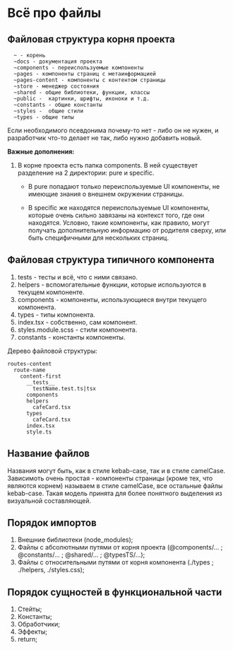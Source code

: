 # Всё про файлы

## Файловая структура корня проекта

```
  ~ - корень
  ~docs - документация проекта
  ~components - переиспользуемые компоненты
  ~pages - компоненты страниц с метаинформацией
  ~pages-content - компоненты с контентом страницы
  ~store - менеджер состояния
  ~shared - общие библиотеки, функции, классы
  ~public -  картинки, шрифты, иконоки и т.д.
  ~constants - общие константы
  ~styles -  общие стили
  ~types - общие типы
```

Если необходимого псевдонима почему-то нет - либо он не нужен, и разработчик что-то делает не так, либо нужно добавить новый.

**Важные дополнения:**

1. В корне проекта есть папка components. В ней существует разделение на 2 директории: pure и specific.

   - В pure попадают только переиспользуемые UI компоненты, не имеющие знания о внешнем окружении страницы.

   - В specific же находятся переиспользуемые UI компоненты, которые очень сильно завязаны на контекст того, где они находятся. Условно, такие компоненты, как правило, могут получать дополнительную информацию от родителя сверху, или быть специфичными для нескольких страниц.

## Файловая структура типичного компонента

1. tests - тесты и всё, что с ними связано.
2. helpers - вспомогательные функции, которые используются в текущем компоненте.
3. components - компоненты, использующиеся внутри текущего компонента.
4. types - типы компонента.
5. index.tsx - собственно, сам компонент.
6. styles.module.scss - стили компонента.
7. constants - константы компоненты.

Дерево файловой структуры:

```
routes-content
  route-name
    content-first
      __tests__
        testName.test.ts|tsx
      components
      helpers
        cafeCard.tsx
      types
        cafeCard.tsx
      index.tsx
      style.ts
```

## Название файлов

Названия могут быть, как в стиле kebab-case, так и в стиле camelCase. Зависимоть очень простая - компоненты страницы (кроме тех, что являются корнем) называем в стиле camelCase, все остальные файлы kebab-case. Такая модель принята для более понятного выделения из визуальной составляющей.

## Порядок импортов

1. Внешние библиотеки (node_modules);
2. Файлы с абсолютными путями от корня проекта (@components/... ; @constants/... ; @shared/... ; @typesTS/...);
3. Файлы с относительными путями от корня компонента (./types ; ./helpers, ./styles.css);

## Порядок сущностей в функциональной части

1. Стейты;
2. Константы;
3. Обработчики;
4. Эффекты;
5. return;
